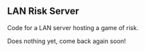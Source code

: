LAN Risk Server
------------


Code for a LAN server hosting a game of risk.

Does nothing yet, come back again soon!